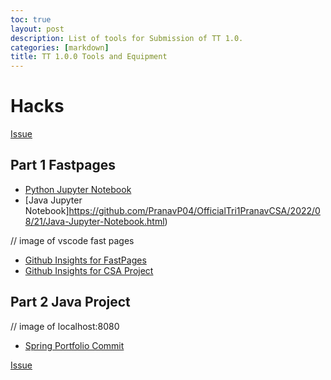 ```yaml
---
toc: true
layout: post
description: List of tools for Submission of TT 1.0.
categories: [markdown]
title: TT 1.0.0 Tools and Equipment
---
```


# Hacks

[Issue](https://github.com/PranavP04/OfficialTri1PranavCSA/issues/2)

## Part 1 Fastpages

- [Python Jupyter Notebook](https://github.com/PranavP04/OfficialTri1PranavCSA/2022/08/21/Python-Jupyter-Notebook.html)
- [Java Jupyter Notebook]https://github.com/PranavP04/OfficialTri1PranavCSA/2022/08/21/Java-Jupyter-Notebook.html)

// image of vscode fast pages

- [Github Insights for FastPages](https://github.com/PranavP04/OfficialTri1PranavCSA/pulse)
- [Github Insights for CSA Project](https://github.com/PranavP04/tri1csapranav/pulse)

## Part 2 Java Project

// image of localhost:8080

- [Spring Portfolio Commit](https://github.com/PranavP04/tri1csapranav/commit/61fd9048a0a2d2284f4bd7902dac8bccfae5570d)

[Issue](https://github.com/PranavP04/OfficialTri1PranavCSA/issues/2)
